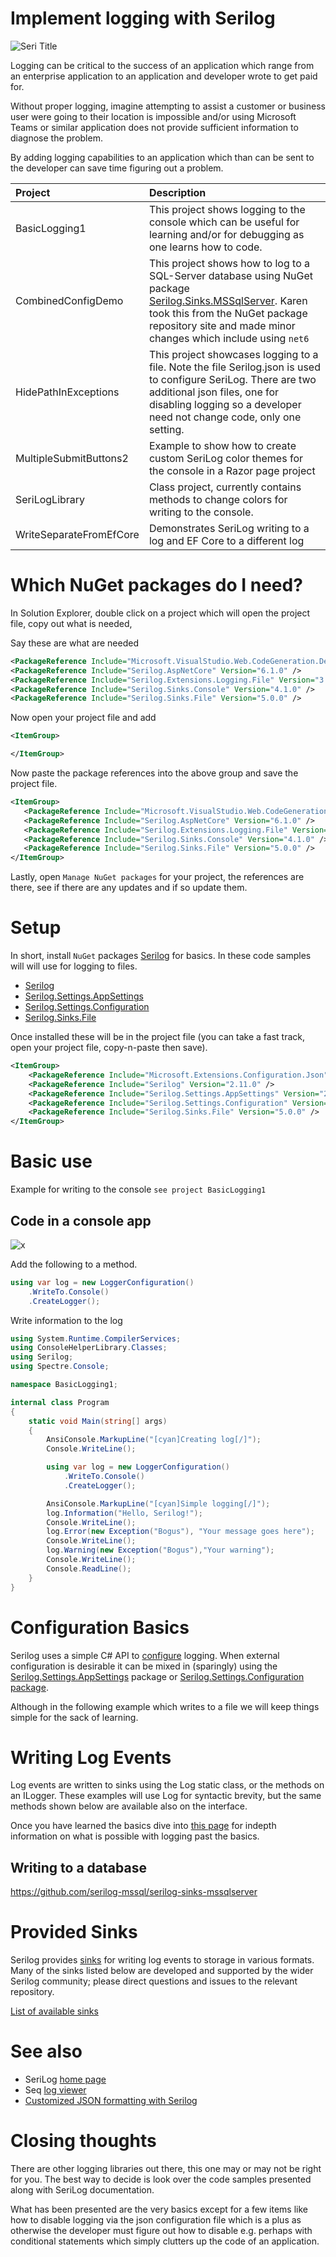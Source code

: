 # Implement logging with Serilog

![Seri Title](assets/seriTitle.png)

Logging can be critical to the success of an application which range from an enterprise application to an application and developer wrote to get paid for.

Without proper logging, imagine attempting to assist a customer or business user were going to their location is impossible and/or using Microsoft Teams or similar application does not provide sufficient information to diagnose the problem.


By adding logging capabilities to an application which than can be sent to the developer can save time figuring out a problem.

| Project        |   Description |
|:------------- |:-------------|
| BasicLogging1 |  This project shows logging to the console which can be useful for learning and/or for debugging as one learns how to code. | 
| CombinedConfigDemo | This project shows how to log to a SQL-Server database using NuGet package [Serilog.Sinks.MSSqlServer](https://www.nuget.org/packages/Serilog.Sinks.MSSqlServer/5.7.1?_src=template). Karen took this from the NuGet package repository site and made minor changes which include using `net6` |  
| HidePathInExceptions | This project showcases logging to a file. Note the file Serilog.json is used to configure SeriLog. There are two additional json files, one for disabling logging so a developer need not change code, only one setting. |  
|MultipleSubmitButtons2| Example to show how to create custom SeriLog color themes for the console in a Razor page project |
| SeriLogLibrary | Class project, currently contains methods to change colors for writing to the console. |
| WriteSeparateFromEfCore | Demonstrates SeriLog writing to a log and EF Core to a different log|


# Which NuGet packages do I need?

In Solution Explorer, double click on a project which will open the project file, copy out what is needed,

Say these are what are needed

```xml
<PackageReference Include="Microsoft.VisualStudio.Web.CodeGeneration.Design" Version="7.0.3" />
<PackageReference Include="Serilog.AspNetCore" Version="6.1.0" />
<PackageReference Include="Serilog.Extensions.Logging.File" Version="3.0.0" />
<PackageReference Include="Serilog.Sinks.Console" Version="4.1.0" />
<PackageReference Include="Serilog.Sinks.File" Version="5.0.0" />
```

Now open your project file and add

```xml
<ItemGroup>

</ItemGroup>
```

Now paste the package references into the above group and save the project file.

```xml
<ItemGroup>
   <PackageReference Include="Microsoft.VisualStudio.Web.CodeGeneration.Design" Version="7.0.3" />
   <PackageReference Include="Serilog.AspNetCore" Version="6.1.0" />
   <PackageReference Include="Serilog.Extensions.Logging.File" Version="3.0.0" />
   <PackageReference Include="Serilog.Sinks.Console" Version="4.1.0" />
   <PackageReference Include="Serilog.Sinks.File" Version="5.0.0" />
</ItemGroup>
```

Lastly, open `Manage NuGet packages` for your project, the references are there, see if there are any updates and if so update them.


# Setup

In short, install `NuGet` packages [Serilog](https://www.nuget.org/packages/Serilog/2.12.0-dev-01555) for basics. In these code samples will will use for logging to files.

- [Serilog](https://www.nuget.org/packages/Serilog/2.12.0-dev-01555)
- [Serilog.Settings.AppSettings](https://www.nuget.org/packages/Serilog.Settings.AppSettings/2.2.3-dev-00066)
- [Serilog.Settings.Configuration](https://www.nuget.org/packages/Serilog.Settings.Configuration/3.3.1-dev-00337)
- [Serilog.Sinks.File](https://www.nuget.org/packages/Serilog.Sinks.File/5.0.0)

Once installed these will be in the project file (you can take a fast track, open your project file, copy-n-paste then save).

```xml
<ItemGroup>
    <PackageReference Include="Microsoft.Extensions.Configuration.Json" Version="6.0.0" />
    <PackageReference Include="Serilog" Version="2.11.0" />
    <PackageReference Include="Serilog.Settings.AppSettings" Version="2.2.2" />
    <PackageReference Include="Serilog.Settings.Configuration" Version="3.3.0" />
    <PackageReference Include="Serilog.Sinks.File" Version="5.0.0" />
</ItemGroup>
```


# Basic use

Example for writing to the console `see project BasicLogging1`


## Code in a console app

![x](assets/consoleLog.png)

Add the following to a method.

```csharp
using var log = new LoggerConfiguration()
    .WriteTo.Console()
    .CreateLogger();
```

Write information to the log

```csharp
using System.Runtime.CompilerServices;
using ConsoleHelperLibrary.Classes;
using Serilog;
using Spectre.Console;

namespace BasicLogging1;

internal class Program
{
    static void Main(string[] args)
    {
        AnsiConsole.MarkupLine("[cyan]Creating log[/]");
        Console.WriteLine();

        using var log = new LoggerConfiguration()
            .WriteTo.Console()
            .CreateLogger();

        AnsiConsole.MarkupLine("[cyan]Simple logging[/]");
        log.Information("Hello, Serilog!");
        Console.WriteLine();
        log.Error(new Exception("Bogus"), "Your message goes here");
        Console.WriteLine();
        log.Warning(new Exception("Bogus"),"Your warning");
        Console.WriteLine();
        Console.ReadLine();
    }
}
```

# Configuration Basics

Serilog uses a simple C# API to [configure](https://github.com/serilog/serilog/wiki/Configuration-Basics) logging. When external configuration is desirable it can be mixed in (sparingly) using the [Serilog.Settings.AppSettings](https://github.com/serilog/serilog-settings-appsettings) package or [Serilog.Settings.Configuration package](https://github.com/serilog/serilog-settings-configuration).


Although in the following example which writes to a file we will keep things simple for the sack of learning.

# Writing Log Events

Log events are written to sinks using the Log static class, or the methods on an ILogger. These examples will use Log for syntactic brevity, but the same methods shown below are available also on the interface.

Once you have learned the basics dive into [this page](https://github.com/serilog/serilog/wiki/Writing-Log-Events) for indepth information on what is possible with logging past the basics.

## Writing to a database

https://github.com/serilog-mssql/serilog-sinks-mssqlserver

# Provided Sinks

Serilog provides [sinks](https://github.com/serilog/serilog/wiki/Provided-Sinks) for writing log events to storage in various formats. Many of the sinks listed below are developed and supported by the wider Serilog community; please direct questions and issues to the relevant repository.

[List of available sinks](https://github.com/serilog/serilog/wiki/Provided-Sinks#list-of-available-sinks)


# See also

- SeriLog [home page](https://serilog.net/)
- Seq [log viewer](https://datalust.co/seq)
- [Customized JSON formatting with Serilog](https://nblumhardt.com/2021/06/customize-serilog-json-output/)


# Closing thoughts

There are other logging libraries out there, this one may or may not be right for you. The best way to decide is look over the code samples presented along with SeriLog documentation.

What has been presented are the very basics except for a few items like how to disable logging via the json configuration file which is a plus as otherwise the developer must figure out how to disable e.g. perhaps with conditional statements which simply clutters up the code of an application.

